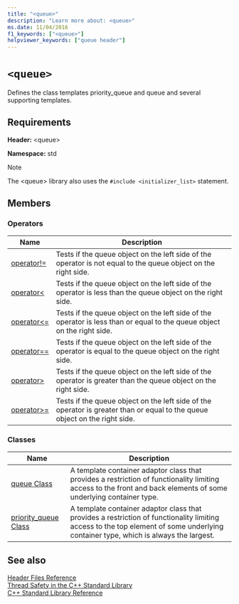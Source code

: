 ```yaml
---
title: "<queue>"
description: "Learn more about: <queue>"
ms.date: 11/04/2016
f1_keywords: ["<queue>"]
helpviewer_keywords: ["queue header"]
---
```

# `<queue>`

Defines the class templates priority_queue and queue and several supporting templates.

## Requirements

**Header:** \<queue>

**Namespace:** std

> [!NOTE]
> The \<queue> library also uses the `#include <initializer_list>` statement.

## Members

### Operators

|Name|Description|
|-|-|
|[operator!=](../standard-library/queue-operators.md#op_neq)|Tests if the queue object on the left side of the operator is not equal to the queue object on the right side.|
|[operator<](../standard-library/queue-operators.md#op_lt)|Tests if the queue object on the left side of the operator is less than the queue object on the right side.|
|[operator\<=](../standard-library/queue-operators.md#op_lt_eq)|Tests if the queue object on the left side of the operator is less than or equal to the queue object on the right side.|
|[operator==](../standard-library/queue-operators.md#op_eq_eq)|Tests if the queue object on the left side of the operator is equal to the queue object on the right side.|
|[operator>](../standard-library/queue-operators.md#op_gt)|Tests if the queue object on the left side of the operator is greater than the queue object on the right side.|
|[operator>=](../standard-library/queue-operators.md#op_gt_eq)|Tests if the queue object on the left side of the operator is greater than or equal to the queue object on the right side.|

### Classes

|Name|Description|
|-|-|
|[queue Class](../standard-library/queue-class.md)|A template container adaptor class that provides a restriction of functionality limiting access to the front and back elements of some underlying container type.|
|[priority_queue Class](../standard-library/priority-queue-class.md)|A template container adaptor class that provides a restriction of functionality limiting access to the top element of some underlying container type, which is always the largest.|

## See also

[Header Files Reference](../standard-library/cpp-standard-library-header-files.md)\
[Thread Safety in the C++ Standard Library](../standard-library/thread-safety-in-the-cpp-standard-library.md)\
[C++ Standard Library Reference](../standard-library/cpp-standard-library-reference.md)
